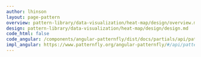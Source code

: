 ```yaml
---
author: lhinson
layout: page-pattern
overview: pattern-library/data-visualization/heat-map/design/overview.md
design: pattern-library/data-visualization/heat-map/design/design.md
code_html: false
code_angular: /components/angular-patternfly/dist/docs/partials/api/patternfly.charts.component.pfHeatMap.html
impl_angular: https://www.patternfly.org/angular-patternfly/#/api/patternfly.charts.directive:pfHeatMap
---
```

